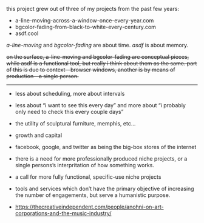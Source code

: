 this project grew out of three of my projects from the past few years:

- a-line-moving-across-a-window-once-every-year.com
- bgcolor-fading-from-black-to-white-every-century.com
- asdf.cool

*a-line-moving* and *bgcolor-fading* are about time. *asdf* is about memory.

~~on the surface, a-line-moving and bgcolor-fading are conceptual pieces, while asdf is a functional tool, but really i think about them as the same. part of this is due to context—browser windows, another is by means of production—a single person.~~

---

- less about scheduling, more about intervals
- less about “i want to see this every day” and more about “i probably only need to check this every couple days”
- the utility of sculptural furniture, memphis, etc…
- growth and capital
- facebook, google, and twitter as being the big-box stores of the internet
- there is a need for more professionally produced niche projects, or a single persons’s interpritation of how something works.
- a call for more fully functional, specific-use niche projects
- tools and services which don’t have the primary objective of increasing the number of engagements, but serve a humanistic purpose.


- https://thecreativeindependent.com/people/anohni-on-art-corporations-and-the-music-industry/